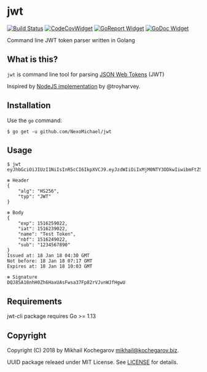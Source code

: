 # jwt


[![Build Status](https://img.shields.io/endpoint.svg?url=https%3A%2F%2Factions-badge.atrox.dev%2FNexoMichael%2Fjwt%2Fbadge&style=flat)](https://actions-badge.atrox.dev/NexoMichael/shortuuid/jwt)
[![CodeCovWidget]][CodeCovResult]
[![GoReport Widget]][GoReport Status]
[![GoDoc Widget]][GoDoc Link]

[GoReport Status]: https://goreportcard.com/report/github.com/NexoMichael/jwt
[GoReport Widget]: https://goreportcard.com/badge/github.com/NexoMichael/jwt

[CodeCovResult]: https://coveralls.io/github/NexoMichael/jwt
[CodeCovWidget]: https://coveralls.io/repos/github/NexoMichael/jwt/badge.svg?branch=master

[GoDoc Link]: http://godoc.org/github.com/NexoMichael/jwt
[GoDoc Widget]: http://godoc.org/github.com/NexoMichael/jwt?status.svg

Command line JWT token parser written in Golang

## What is this?

`jwt` is command line tool for parsing [JSON Web Tokens](http://jwt.io/) (JWT)

Inspired by [NodeJS implementation](https://github.com/troyharvey/jwt-cli) by @troyharvey.

## Installation

Use the `go` command:

	$ go get -u github.com/NexoMichael/jwt


## Usage

```
$ jwt eyJhbGciOiJIUzI1NiIsInR5cCI6IkpXVCJ9.eyJzdWIiOiIxMjM0NTY3ODkwIiwibmFtZSI6IlRlc3QgVG9rZW4iLCJpYXQiOjE1MTYyMzkwMjIsIm5iZiI6MTUxNjI0OTAyMiwiZXhwIjoxNTE2MjU5MDIyfQ.DQJ8SA18nhH0Zh6HaxUAsFwsa37Fp82rVJvnWJfHgwU

✻ Header
{
	"alg": "HS256",
	"typ": "JWT"
}

✻ Body
{
	"exp": 1516259022,
	"iat": 1516239022,
	"name": "Test Token",
	"nbf": 1516249022,
	"sub": "1234567890"
}
Issued at: 18 Jan 18 04:30 GMT
Not before: 18 Jan 18 07:17 GMT
Expires at: 18 Jan 18 10:03 GMT

✻ Signature
DQJ8SA18nhH0Zh6HaxUAsFwsa37Fp82rVJvnWJfHgwU
```

## Requirements

jwt-cli package requires Go >= 1.13


## Copyright

Copyright (C) 2018 by Mikhail Kochegarov <mikhail@kochegarov.biz>.

UUID package releaed under MIT License.
See [LICENSE](https://github.com/NexoMichael/shortuuid/blob/master/LICENSE) for details.
